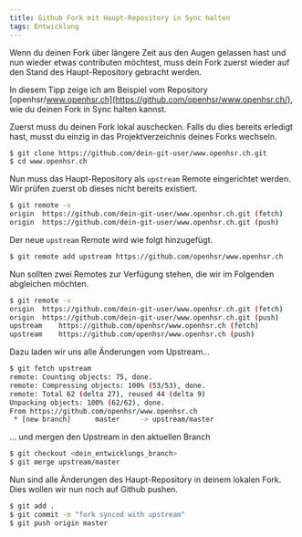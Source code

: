 ```yaml
---
title: Github Fork mit Haupt-Repository in Sync halten
tags: Entwicklung
---
```


Wenn du deinen Fork über längere Zeit aus den Augen gelassen hast und nun wieder etwas contributen möchtest, muss dein Fork zuerst wieder auf den Stand des Haupt-Repository gebracht werden.

In diesem Tipp zeige ich am Beispiel vom Repository [openhsr/www.openhsr.ch](https://github.com/openhsr/www.openhsr.ch/), wie du deinen Fork in Sync halten kannst.


Zuerst muss du deinen Fork lokal auschecken. Falls du dies bereits erledigt hast, musst du einzig in das Projektverzeichnis deines Forks wechseln.

```bash
$ git clone https://github.com/dein-git-user/www.openhsr.ch.git
$ cd www.openhsr.ch
```

Nun muss das Haupt-Repository als `upstream` Remote eingerichtet werden. Wir prüfen zuerst ob dieses nicht bereits existiert.

```bash
$ git remote -v
origin	https://github.com/dein-git-user/www.openhsr.ch.git (fetch)
origin	https://github.com/dein-git-user/www.openhsr.ch.git (push)
```

Der neue `upstream` Remote wird wie folgt hinzugefügt.

```bash
$ git remote add upstream https://github.com/openhsr/www.openhsr.ch
```

Nun sollten zwei Remotes zur Verfügung stehen, die wir im Folgenden abgleichen möchten.

```bash
$ git remote -v
origin	https://github.com/dein-git-user/www.openhsr.ch.git (fetch)
origin	https://github.com/dein-git-user/www.openhsr.ch.git (push)
upstream	https://github.com/openhsr/www.openhsr.ch (fetch)
upstream	https://github.com/openhsr/www.openhsr.ch (push)
```

Dazu laden wir uns alle Änderungen vom Upstream...

```bash
$ git fetch upstream
remote: Counting objects: 75, done.
remote: Compressing objects: 100% (53/53), done.
remote: Total 62 (delta 27), reused 44 (delta 9)
Unpacking objects: 100% (62/62), done.
From https://github.com/openhsr/www.openhsr.ch
 * [new branch]      master     -> upstream/master
```

... und mergen den Upstream in den aktuellen Branch

```bash
$ git checkout <dein_entwicklungs_branch>
$ git merge upstream/master
```

Nun sind alle Änderungen des Haupt-Repository in deinem lokalen Fork. Dies wollen wir nun noch auf Github pushen.

```bash
$ git add .
$ git commit -m "fork synced with upstream"
$ git push origin master
```
